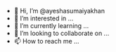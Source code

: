 - 👋 Hi, I’m @ayeshasumaiyakhan
- 👀 I’m interested in ...
- 🌱 I’m currently learning ...
- 💞️ I’m looking to collaborate on ...
- 📫 How to reach me ...

<!---
ayeshasumaiyakhan/ayeshasumaiyakhan is a ✨ special ✨ repository because its `README.md` (this file) appears on your GitHub profile.
You can click the Preview link to take a look at your changes.
--->
